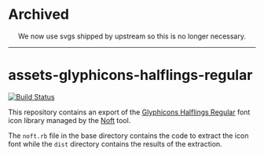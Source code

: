 # Archived

<p align="center">We now use svgs shipped by upstream so this is no longer necessary.</p>

---

# assets-glyphicons-halflings-regular

[![Build Status](https://secure.travis-ci.org/realityforge/assets-glyphicons-halflings-regular.svg?branch=master)](http://travis-ci.org/realityforge/assets-glyphicons-halflings-regular)

This repository contains an export of the [Glyphicons Halflings Regular](http://getbootstrap.com/components/#glyphicons)
font icon library managed by the [Noft](https://github.com/realityforge/noft) tool.

The `noft.rb` file in the base directory contains the code to extract the icon font while the `dist`
directory contains the results of the extraction.
